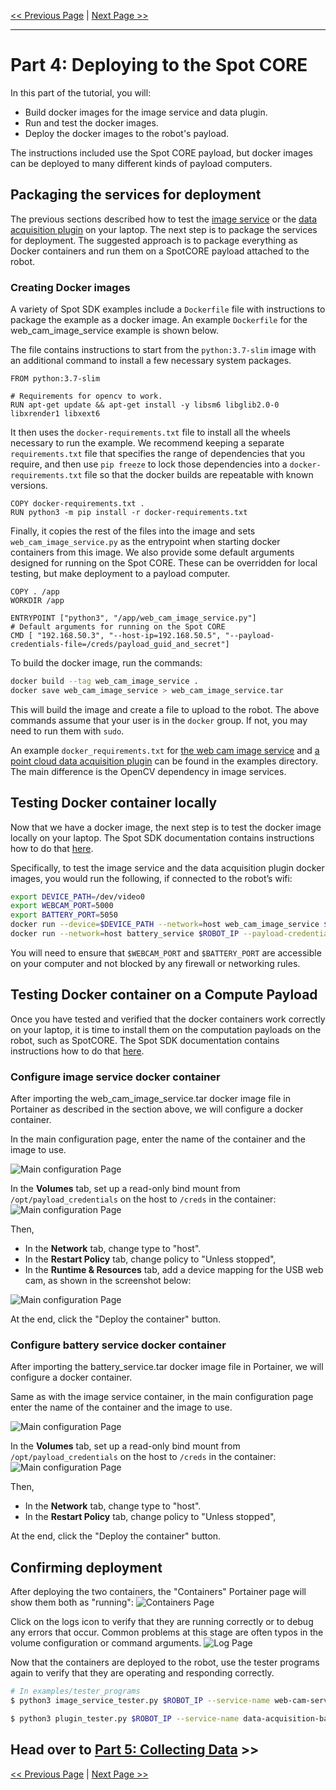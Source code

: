 <!--
Copyright (c) 2022 Boston Dynamics, Inc.  All rights reserved.

Downloading, reproducing, distributing or otherwise using the SDK Software
is subject to the terms and conditions of the Boston Dynamics Software
Development Kit License (20191101-BDSDK-SL).
-->

<script type="text/javascript" src="video_play_at_scroll.js"></script>
<link rel="stylesheet" type="text/css" href="tutorial.css">
<link href="prism.css" rel="stylesheet" />
<script src="prism.js"></script>

[<< Previous Page](daq3.md) 
| 
[Next Page >>](daq5.md)

---

# Part 4: Deploying to the Spot CORE

In this part of the tutorial, you will:
* Build docker images for the image service and data plugin.
* Run and test the docker images.
* Deploy the docker images to the robot's payload.

The instructions included use the Spot CORE payload, but docker images can be deployed to many different kinds of payload computers.

## Packaging the services for deployment

The previous sections  described how to test the [image service](daq2.md) or the [data acquisition plugin](daq3.md) on your laptop. The next step is to package the services for deployment. The suggested approach is to package everything as Docker containers and run them on a SpotCORE payload attached to the robot. 

### Creating Docker images
A variety of Spot SDK examples include a `Dockerfile` file with instructions to package the example as a docker image. An example `Dockerfile` for the web_cam_image_service example is shown below. 

The file contains instructions to start from the `python:3.7-slim` image with an additional command to install a few necessary system packages. 

```docker
FROM python:3.7-slim

# Requirements for opencv to work.
RUN apt-get update && apt-get install -y libsm6 libglib2.0-0 libxrender1 libxext6
```

It then uses the `docker-requirements.txt` file to install all the wheels necessary to run the example. We recommend keeping a separate `requirements.txt` file that specifies the range of dependencies that you require, and then use `pip freeze` to lock those dependencies into a `docker-requirements.txt` file so that the docker builds are repeatable with known versions.
```docker
COPY docker-requirements.txt .
RUN python3 -m pip install -r docker-requirements.txt
```

Finally, it copies the rest of the files into the image and sets `web_cam_image_service.py` as the entrypoint when starting docker containers from this image.  We also provide some default arguments designed for running on the Spot CORE. These can be overridden for local testing, but make deployment to a payload computer.
```
COPY . /app
WORKDIR /app

ENTRYPOINT ["python3", "/app/web_cam_image_service.py"]
# Default arguments for running on the Spot CORE
CMD [ "192.168.50.3", "--host-ip=192.168.50.5", "--payload-credentials-file=/creds/payload_guid_and_secret"]
```

To build the docker image, run the commands:

```sh
docker build --tag web_cam_image_service .
docker save web_cam_image_service > web_cam_image_service.tar
```
This will build the image and create a file to upload to the robot.
The above commands assume that your user is in the `docker` group. If not, you may need to run them with `sudo`.

An example `docker_requirements.txt` for [the web cam image service](https://github.com/boston-dynamics/spot-sdk/blob/master/python/examples/web_cam_image_service/docker-requirements.txt) and [a point cloud data acquisition plugin](https://github.com/boston-dynamics/spot-sdk/blob/master/python/examples/data_acquisition_service/pointcloud_plugin/docker-requirements.txt) can be found in the examples directory. The main difference is the OpenCV dependency in image services.
## Testing Docker container locally
Now that we have a docker image, the next step is to test the docker image locally on your laptop. The Spot SDK documentation contains instructions how to do that [here](../../payload/docker_containers.md#test-docker-images-locally).

Specifically, to test the image service and the data acquisition plugin docker images, you would run the following, if connected to the robot’s wifi:

```sh
export DEVICE_PATH=/dev/video0
export WEBCAM_PORT=5000
export BATTERY_PORT=5050
docker run --device=$DEVICE_PATH --network=host web_cam_image_service $ROBOT_IP --payload-credentials-file $CRED_FILE --host-ip $SELF_IP --port $WEBCAM_PORT --device-name $DEVICE_PATH
docker run --network=host battery_service $ROBOT_IP --payload-credentials-file $CRED_FILE --host-ip $SELF_IP --port $BATTERY_PORT
```
You will need to ensure that `$WEBCAM_PORT` and `$BATTERY_PORT` are accessible on your computer and not blocked by any firewall or networking rules.

## Testing Docker container on a Compute Payload
Once you have tested and verified that the docker containers work correctly on your laptop, it is time to install them on the computation payloads on the robot, such as SpotCORE. The Spot SDK documentation contains instructions how to do that [here](../../payload/docker_containers.md#manage-docker-containers-in-computation-payloads).

### Configure image service docker container
After importing the web_cam_image_service.tar docker image file in Portainer as described in the section above, we will configure a docker container.

In the main configuration page, enter the name of the container and the image to use.

![Main configuration Page](img/web_cam_image_service_name.png)

In the **Volumes** tab, set up a read-only bind mount from `/opt/payload_credentials` on the host to `/creds` in the container:
![Main configuration Page](img/creds_volumes.png)

Then,
- In the **Network** tab, change type to "host".
- In the **Restart Policy** tab, change policy to "Unless stopped",
- In the **Runtime & Resources** tab, add a device mapping for the USB web cam, as shown in the screenshot below:

![Main configuration Page](img/video_devices.png)

At the end, click the "Deploy the container" button.

### Configure battery service docker container
After importing the battery_service.tar docker image file in Portainer, we will configure a docker container.

Same as with the image service container, in the main configuration page enter the name of the container and the image to use.

![Main configuration Page](img/battery_service_name.png)

In the **Volumes** tab, set up a read-only bind mount from `/opt/payload_credentials` on the host to `/creds` in the container:
![Main configuration Page](img/creds_volumes.png)


Then,
- In the **Network** tab, change type to "host".
- In the **Restart Policy** tab, change policy to "Unless stopped",

At the end, click the "Deploy the container" button.

## Confirming deployment
After deploying the two containers, the "Containers" Portainer page will show them both as "running":
![Containers Page](img/containers_updated.png)

Click on the logs icon to verify that they are running correctly or to debug any errors that occur.  Common problems at this stage are often typos in the volume configuration or command arguments.
![Log Page](img/battery_service_logs.png)

Now that the containers are deployed to the robot, use the tester programs again to verify that they are operating and responding correctly.

```sh
# In examples/tester_programs
$ python3 image_service_tester.py $ROBOT_IP --service-name web-cam-service --check-data-acquisition

$ python3 plugin_tester.py $ROBOT_IP --service-name data-acquisition-battery
```


## Head over to [Part 5: Collecting Data](daq5.md) >>


[<< Previous Page](daq3.md) 
| 
[Next Page >>](daq5.md)
